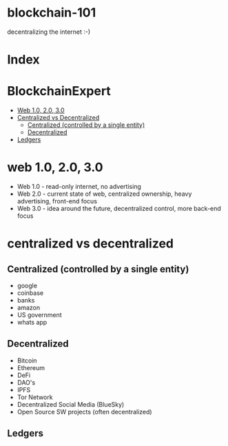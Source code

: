 # blockchain-101
decentralizing the internet :-)

# Index 

# BlockchainExpert 

- [Web 1.0, 2.0, 3.0](#web-10-20-30)
- [Centralized vs Decentralized](#centralized-vs-decentralized)
  - [Centralized (controlled by a single entity)](#centralized-controlled-by-a-single-entity)
  - [Decentralized](#decentralized)
- [Ledgers](#ledgers)


# web 1.0, 2.0, 3.0 

- Web 1.0 - read-only internet, no advertising 
- Web 2.0 - current state of web, centralized ownership, heavy advertising, front-end focus  
- Web 3.0 - idea around the future, decentralized control, more back-end focus

# centralized vs decentralized 

## Centralized (controlled by a single entity) 
- google 
- coinbase
- banks 
- amazon 
- US government 
- whats app 

## Decentralized
- Bitcoin 
- Ethereum 
- DeFi
- DAO's 
- IPFS
- Tor Network
- Decentralized Social Media (BlueSky)
- Open Source SW projects (often decentralized)

## Ledgers 

